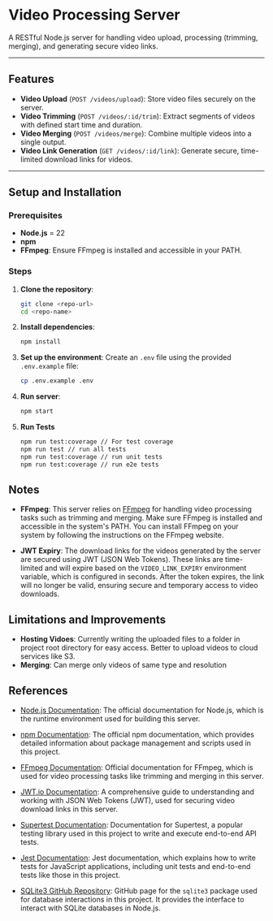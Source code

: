 # Video Processing Server

A RESTful Node.js server for handling video upload, processing (trimming, merging), and generating secure video links.

---

## Features

- **Video Upload** (`POST /videos/upload`): Store video files securely on the server.
- **Video Trimming** (`POST /videos/:id/trim`): Extract segments of videos with defined start time and duration.
- **Video Merging** (`POST /videos/merge`): Combine multiple videos into a single output.
- **Video Link Generation** (`GET /videos/:id/link`): Generate secure, time-limited download links for videos.

---

## Setup and Installation

### Prerequisites

- **Node.js** = 22
- **npm**
- **FFmpeg**: Ensure FFmpeg is installed and accessible in your PATH.

### Steps

1. **Clone the repository**:
   ```bash
   git clone <repo-url>
   cd <repo-name>
   ```
2. **Install dependencies**:
   ```bash
   npm install
   ```
3. **Set up the environment**:
   Create an `.env` file using the provided `.env.example` file:
   ```bash
   cp .env.example .env
   ```
4. **Run server**:
   ```bash
   npm start
   ```
5. **Run Tests**
   ```bash
   npm run test:coverage // For test coverage
   npm run test // run all tests
   npm run test:coverage // run unit tests
   npm run test:coverage // run e2e tests
   ```

## Notes

- **FFmpeg**: This server relies on [FFmpeg](https://ffmpeg.org/) for handling video processing tasks such as trimming and merging. Make sure FFmpeg is installed and accessible in the system's PATH. You can install FFmpeg on your system by following the instructions on the FFmpeg website.

- **JWT Expiry**: The download links for the videos generated by the server are secured using JWT (JSON Web Tokens). These links are time-limited and will expire based on the `VIDEO_LINK_EXPIRY` environment variable, which is configured in seconds. After the token expires, the link will no longer be valid, ensuring secure and temporary access to video downloads.

## Limitations and Improvements

- **Hosting Vidoes**: Currently writing the uploaded files to a folder in project root directory for easy access. Better to upload videos to cloud services like S3.
- **Merging**: Can merge only videos of same type and resolution

## References

- [Node.js Documentation](https://nodejs.org/en/docs/): The official documentation for Node.js, which is the runtime environment used for building this server.

- [npm Documentation](https://docs.npmjs.com/): The official npm documentation, which provides detailed information about package management and scripts used in this project.

- [FFmpeg Documentation](https://ffmpeg.org/documentation.html): Official documentation for FFmpeg, which is used for video processing tasks like trimming and merging in this server.

- [JWT.io Documentation](https://jwt.io/introduction/): A comprehensive guide to understanding and working with JSON Web Tokens (JWT), used for securing video download links in this server.

- [Supertest Documentation](https://github.com/visionmedia/supertest): Documentation for Supertest, a popular testing library used in this project to write and execute end-to-end API tests.

- [Jest Documentation](https://jestjs.io/docs/en/getting-started): Jest documentation, which explains how to write tests for JavaScript applications, including unit tests and end-to-end tests like those in this project.

- [SQLite3 GitHub Repository](https://github.com/mapbox/node-sqlite3): GitHub page for the `sqlite3` package used for database interactions in this project. It provides the interface to interact with SQLite databases in Node.js.
